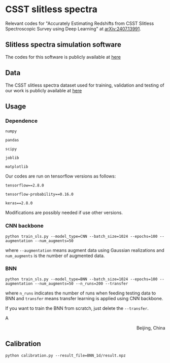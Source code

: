 # CSST slitless spectra
Relevant codes for "Accurately Estimating Redshifts from CSST Slitless Spectroscopic Survey using Deep Learning" at [arXiv:2407.13991](https://arxiv.org/abs/2407.13991).

## Slitless spectra simulation software
The codes for this software is publicly available at [here](https://csst-tb.bao.ac.cn/code/zhangxin/sls_1d_spec)

## Data
The CSST slitless spectra dataset used for training, validation and testing of our work is publicly available at [here](https://pan.cstcloud.cn/s/E6FrFGa6TJA)

## Usage

### Dependence
`numpy`

`pandas` 

`scipy` 

`joblib` 

`matplotlib` 

Our codes are run on tensorflow versions as follows:

`tensorflow==2.8.0`

`tensorflow-probability==0.16.0`

`keras==2.8.0`

Modifications are possibly needed if use other versions. 

### CNN backbone
`python train_sls.py --model_type=CNN --batch_size=1024 --epochs=100 --augmentation --num_augments=50`

where `--augmentation` means augment data using Gaussian realizations and `num_augments` is the number of augmented data.

### BNN
`python train_sls.py --model_type=BNN --batch_size=1024 --epochs=100 --augmentation --num_augments=50 --n_runs=200 --transfer`

where `n_runs` indicates the number of runs when feeding testing data to BNN and `transfer` means transfer learning is applied using CNN backbone.

If you want to train the BNN from scratch, just delete the `--transfer`.

A <div style="text-align: right"> Beijing, China </div>

## Calibration
`python calibration.py --result_file=BNN_1d/result.npz`

